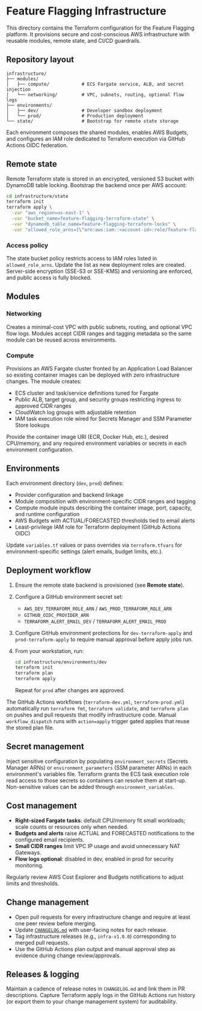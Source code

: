 # Feature Flagging Infrastructure

This directory contains the Terraform configuration for the Feature Flagging platform. It provisions secure and cost-conscious AWS infrastructure with reusable modules, remote state, and CI/CD guardrails.

## Repository layout

```
infrastructure/
├── modules/
│   ├── compute/            # ECS Fargate service, ALB, and secret injection
│   └── networking/         # VPC, subnets, routing, optional flow logs
├── environments/
│   ├── dev/                # Developer sandbox deployment
│   └── prod/               # Production deployment
└── state/                  # Bootstrap for remote state storage
```

Each environment composes the shared modules, enables AWS Budgets, and configures an IAM role dedicated to Terraform execution via GitHub Actions OIDC federation.

## Remote state

Remote Terraform state is stored in an encrypted, versioned S3 bucket with DynamoDB table locking. Bootstrap the backend once per AWS account:

```bash
cd infrastructure/state
terraform init
terraform apply \
  -var "aws_region=us-east-1" \
  -var "bucket_name=feature-flagging-terraform-state" \
  -var "dynamodb_table_name=feature-flagging-terraform-locks" \
  -var "allowed_role_arns=[\"arn:aws:iam::<account-id>:role/feature-flagging-dev-terraform\",\"arn:aws:iam::<account-id>:role/feature-flagging-prod-terraform\"]"
```

### Access policy

The state bucket policy restricts access to IAM roles listed in `allowed_role_arns`. Update the list as new deployment roles are created. Server-side encryption (SSE-S3 or SSE-KMS) and versioning are enforced, and public access is fully blocked.

## Modules

### Networking

Creates a minimal-cost VPC with public subnets, routing, and optional VPC flow logs. Modules accept CIDR ranges and tagging metadata so the same module can be reused across environments.

### Compute

Provisions an AWS Fargate cluster fronted by an Application Load Balancer so existing container images can be deployed with zero
 infrastructure changes. The module creates:

- ECS cluster and task/service definitions tuned for Fargate
- Public ALB, target group, and security groups restricting ingress to approved CIDR ranges
- CloudWatch log groups with adjustable retention
- IAM task execution role wired for Secrets Manager and SSM Parameter Store lookups

Provide the container image URI (ECR, Docker Hub, etc.), desired CPU/memory, and any required environment variables or secrets
in each environment configuration.

## Environments

Each environment directory (`dev`, `prod`) defines:

- Provider configuration and backend linkage
- Module composition with environment-specific CIDR ranges and tagging
- Compute module inputs describing the container image, port, capacity, and runtime configuration
- AWS Budgets with ACTUAL/FORECASTED thresholds tied to email alerts
- Least-privilege IAM role for Terraform deployment (GitHub Actions OIDC)

Update `variables.tf` values or pass overrides via `terraform.tfvars` for environment-specific settings (alert emails, budget limits, etc.).

## Deployment workflow

1. Ensure the remote state backend is provisioned (see **Remote state**).
2. Configure a GitHub environment secret set:
   - `AWS_DEV_TERRAFORM_ROLE_ARN` / `AWS_PROD_TERRAFORM_ROLE_ARN`
   - `GITHUB_OIDC_PROVIDER_ARN`
   - `TERRAFORM_ALERT_EMAIL_DEV` / `TERRAFORM_ALERT_EMAIL_PROD`
3. Configure GitHub environment protections for `dev-terraform-apply` and `prod-terraform-apply` to require manual approval before apply jobs run.
4. From your workstation, run:

   ```bash
   cd infrastructure/environments/dev
   terraform init
   terraform plan
   terraform apply
   ```

   Repeat for `prod` after changes are approved.

The GitHub Actions workflows (`terraform-dev.yml`, `terraform-prod.yml`) automatically run `terraform fmt`, `terraform validate`, and `terraform plan` on pushes and pull requests that modify infrastructure code. Manual `workflow_dispatch` runs with `action=apply` trigger gated applies that reuse the stored plan file.

## Secret management

Inject sensitive configuration by populating `environment_secrets` (Secrets Manager ARNs) or `environment_parameters` (SSM parameter ARNs) in each environment's variables file. Terraform grants the ECS task execution role read access to those secrets so containers can resolve them at start-up. Non-sensitive values can be added through `environment_variables`.

## Cost management

- **Right-sized Fargate tasks**: default CPU/memory fit small workloads; scale counts or resources only when needed.
- **Budgets and alerts** raise ACTUAL and FORECASTED notifications to the configured email recipients.
- **Small CIDR ranges** limit VPC IP usage and avoid unnecessary NAT Gateways.
- **Flow logs optional**: disabled in dev, enabled in prod for security monitoring.

Regularly review AWS Cost Explorer and Budgets notifications to adjust limits and thresholds.

## Change management

- Open pull requests for every infrastructure change and require at least one peer review before merging.
- Update [`CHANGELOG.md`](./CHANGELOG.md) with user-facing notes for each release.
- Tag infrastructure releases (e.g., `infra-v1.0.0`) corresponding to merged pull requests.
- Use the GitHub Actions plan output and manual approval step as evidence during change review/approvals.

## Releases & logging

Maintain a cadence of release notes in `CHANGELOG.md` and link them in PR descriptions. Capture Terraform apply logs in the GitHub Actions run history (or export them to your change management system) for auditability.
